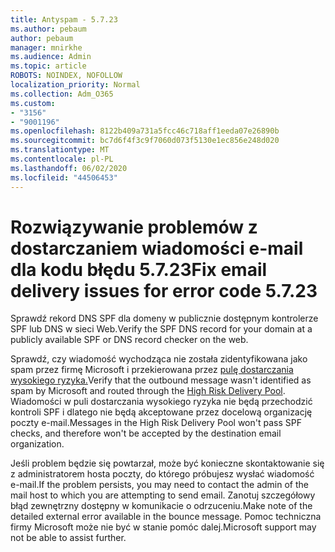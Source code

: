 ```yaml
---
title: Antyspam - 5.7.23
ms.author: pebaum
author: pebaum
manager: mnirkhe
ms.audience: Admin
ms.topic: article
ROBOTS: NOINDEX, NOFOLLOW
localization_priority: Normal
ms.collection: Adm_O365
ms.custom:
- "3156"
- "9001196"
ms.openlocfilehash: 8122b409a731a5fcc46c718aff1eeda07e26890b
ms.sourcegitcommit: bc7d6f4f3c9f7060d073f5130e1ec856e248d020
ms.translationtype: MT
ms.contentlocale: pl-PL
ms.lasthandoff: 06/02/2020
ms.locfileid: "44506453"
---
```

# <a name="fix-email-delivery-issues-for-error-code-5723"></a><span data-ttu-id="c0488-102">Rozwiązywanie problemów z dostarczaniem wiadomości e-mail dla kodu błędu 5.7.23</span><span class="sxs-lookup"><span data-stu-id="c0488-102">Fix email delivery issues for error code 5.7.23</span></span>

<span data-ttu-id="c0488-103">Sprawdź rekord DNS SPF dla domeny w publicznie dostępnym kontrolerze SPF lub DNS w sieci Web.</span><span class="sxs-lookup"><span data-stu-id="c0488-103">Verify the SPF DNS record for your domain at a publicly available SPF or DNS record checker on the web.</span></span>

<span data-ttu-id="c0488-104">Sprawdź, czy wiadomość wychodząca nie została zidentyfikowana jako spam przez firmę Microsoft i przekierowana przez [pulę dostarczania wysokiego ryzyka.](https://docs.microsoft.com/microsoft-365/security/office-365-security/high-risk-delivery-pool-for-outbound-messages)</span><span class="sxs-lookup"><span data-stu-id="c0488-104">Verify that the outbound message wasn't identified as spam by Microsoft and routed through the [High Risk Delivery Pool](https://docs.microsoft.com/microsoft-365/security/office-365-security/high-risk-delivery-pool-for-outbound-messages).</span></span> <span data-ttu-id="c0488-105">Wiadomości w puli dostarczania wysokiego ryzyka nie będą przechodzić kontroli SPF i dlatego nie będą akceptowane przez docelową organizację poczty e-mail.</span><span class="sxs-lookup"><span data-stu-id="c0488-105">Messages in the High Risk Delivery Pool won't pass SPF checks, and therefore won't be accepted by the destination email organization.</span></span>

<span data-ttu-id="c0488-106">Jeśli problem będzie się powtarzał, może być konieczne skontaktowanie się z administratorem hosta poczty, do którego próbujesz wysłać wiadomość e-mail.</span><span class="sxs-lookup"><span data-stu-id="c0488-106">If the problem persists, you may need to contact the admin of the mail host to which you are attempting to send email.</span></span> <span data-ttu-id="c0488-107">Zanotuj szczegółowy błąd zewnętrzny dostępny w komunikacie o odrzuceniu.</span><span class="sxs-lookup"><span data-stu-id="c0488-107">Make note of the detailed external error available in the bounce message.</span></span> <span data-ttu-id="c0488-108">Pomoc techniczna firmy Microsoft może nie być w stanie pomóc dalej.</span><span class="sxs-lookup"><span data-stu-id="c0488-108">Microsoft support may not be able to assist further.</span></span>
